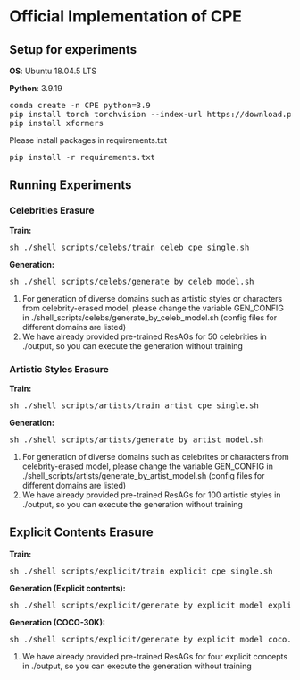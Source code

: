 <!--  <p align="center" style="font-size:50px;"> -->
# Official Implementation of CPE 
<!-- </p> -->

## Setup for experiments

**OS**: Ubuntu 18.04.5 LTS

**Python**: 3.9.19
<pre>
conda create -n CPE python=3.9
pip install torch torchvision --index-url https://download.pytorch.org/whl/cu118
pip install xformers
</pre>

Please install packages in requirements.txt
<pre>
pip install -r requirements.txt
</pre>

## Running Experiments
### Celebrities Erasure
**Train:**
<pre>
sh ./shell_scripts/celebs/train_celeb_cpe_single.sh
</pre>

**Generation:**
<pre>
sh ./shell_scripts/celebs/generate_by_celeb_model.sh
</pre>

1. For generation of diverse domains such as artistic styles or characters from celebrity-erased model, please change the variable GEN_CONFIG in
   ./shell_scripts/celebs/generate_by_celeb_model.sh (config files for different domains are listed)
2. We have already provided pre-trained ResAGs for 50 celebrities in ./output, so you can execute the generation without training


### Artistic Styles Erasure
**Train:**
<pre>
sh ./shell_scripts/artists/train_artist_cpe_single.sh
</pre>

**Generation:**
<pre>
sh ./shell_scripts/artists/generate_by_artist_model.sh
</pre>

1. For generation of diverse domains such as celebrites or characters from celebrity-erased model, 
   please change the variable GEN_CONFIG in ./shell_scripts/artists/generate_by_artist_model.sh (config files for different domains are listed)
2. We have already provided pre-trained ResAGs for 100 artistic styles in ./output, so you can execute the generation without training


## Explicit Contents Erasure
**Train:**
<pre>
sh ./shell_scripts/explicit/train_explicit_cpe_single.sh
</pre>

**Generation (Explicit contents):**
<pre>
sh ./shell_scripts/explicit/generate_by_explicit_model_explicit.sh
</pre>

**Generation (COCO-30K):**
<pre>
sh ./shell_scripts/explicit/generate_by_explicit_model_coco.sh
</pre>

1. We have already provided pre-trained ResAGs for four explicit concepts in ./output, so you can execute the generation without training
